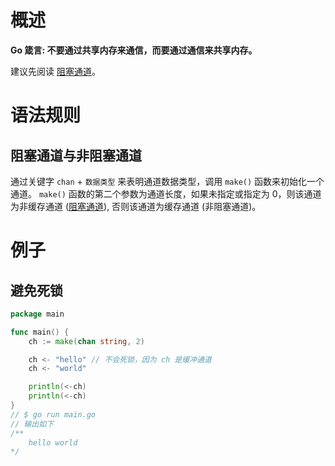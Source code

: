 # 概述
**Go 箴言: 不要通过共享内存来通信，而要通过通信来共享内存。**

建议先阅读 [阻塞通道](channel.md)。

# 语法规则

## 阻塞通道与非阻塞通道
通过关键字 `chan` + `数据类型` 来表明通道数据类型，调用 `make()` 函数来初始化一个通道。
`make()` 函数的第二个参数为通道长度，如果未指定或指定为 0，则该通道为非缓存通道 ([阻塞通道](channel.md)),
否则该通道为缓存通道 (非阻塞通道)。

# 例子

## 避免死锁
```go
package main

func main() {
	ch := make(chan string, 2)

	ch <- "hello" // 不会死锁，因为 ch 是缓冲通道
	ch <- "world"

	println(<-ch)
	println(<-ch)
}
// $ go run main.go
// 输出如下
/**
    hello world
*/
```